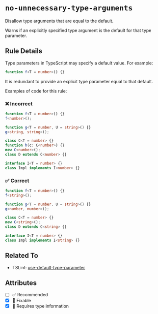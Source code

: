 # `no-unnecessary-type-arguments`

Disallow type arguments that are equal to the default.

Warns if an explicitly specified type argument is the default for that type parameter.

## Rule Details

Type parameters in TypeScript may specify a default value.
For example:

```ts
function f<T = number>() {}
```

It is redundant to provide an explicit type parameter equal to that default.

Examples of code for this rule:

<!--tabs-->

### ❌ Incorrect

```ts
function f<T = number>() {}
f<number>();

function g<T = number, U = string>() {}
g<string, string>();

class C<T = number> {}
function h(c: C<number>) {}
new C<number>();
class D extends C<number> {}

interface I<T = number> {}
class Impl implements I<number> {}
```

### ✅ Correct

```ts
function f<T = number>() {}
f<string>();

function g<T = number, U = string>() {}
g<number, number>();

class C<T = number> {}
new C<string>();
class D extends C<string> {}

interface I<T = number> {}
class Impl implements I<string> {}
```

## Related To

- TSLint: [use-default-type-parameter](https://palantir.github.io/tslint/rules/use-default-type-parameter)

## Attributes

- [ ] ✅ Recommended
- [x] 🔧 Fixable
- [x] 💭 Requires type information
